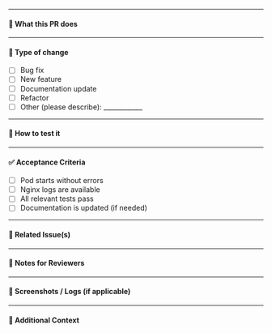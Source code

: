 <!-- Title of the PR:

Example: `fix: Update volume mount path in CKAD 001 Q6`

-->

---

#### 🧾 What this PR does

<!-- Briefly describe what this PR does.

Example: "This PR fixes the volume mount path in `sidecar-pod.yaml` to prevent conflicts with the nginx container's log directory."

-->

---

#### 🧩 Type of change

- [ ] Bug fix  
- [ ] New feature  
- [ ] Documentation update  
- [ ] Refactor  
- [ ] Other (please describe): ____________

---

#### 🧪 How to test it

<!-- Provide clear, step-by-step instructions for testing this change.

Example: "Run the updated lab CKAD 001, Question 6. The pod should start correctly and nginx logs should be accessible."

-->

---

#### ✅ Acceptance Criteria

<!-- Tick each box once the corresponding criterion is met.

Feel free to add or remove items depending on what your PR changes.

-->

- [ ] Pod starts without errors  
- [ ] Nginx logs are available  
- [ ] All relevant tests pass  
- [ ] Documentation is updated (if needed)

---

#### 📎 Related Issue(s)

<!-- Mention any related issues.

Example: "Closes #42" or "Refs #15"

-->

---

#### 💬 Notes for Reviewers

<!-- Add any extra context or notes for the reviewer.  

Example: "I also tweaked the wording of the exercise to explicitly define container names."

-->

---

#### 📸 Screenshots / Logs (if applicable)

<!--

Include screenshots or log excerpts to help illustrate the problem or verify the fix.

-->

---

#### 🧠 Additional Context

<!--

Add any background or technical context that might help reviewers understand the motivation or constraints of the PR.

-->